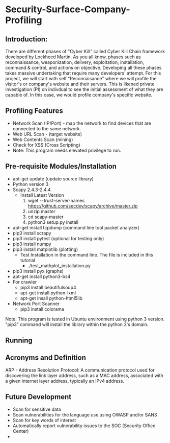 # Security-Surface-Company-Profiling

Introduction:
-------------
There are different phases of "Cyber Kill" called Cyber Kill Chain framework developed by Lockheed Martin. As you all know, phases such as reconnaissance, weaponization, delivery, exploitation, installation, command & control, and actions on objective. Developing all these phases takes massive undertaking that require many developers' attempt. For this project, we will start with self "Reconnaisance" where we will profile the visitor's or company's website and their servers. This is likened private investigation (PI) on indivdual to see the initial assessment of what they are capable of. In this case, we would profile company's specific website. 

Profiling Features
------------------
- Network Scan (IP/Port) - map the network to find devices that are connected to the same network.
- Web URL Scan - (target website)
- Web Contents Scan (mining)
- Check for XSS (Cross Scripting)
- Note: This program needs elevated privilege to run.

Pre-requisite Modules/Installation
----------------------------------
- apt-get update (update source library)
- Python version 3
- Scapy 2.4.3-2.4.4
  + Install Latest Version 
      1. wget --trust-server-names https://github.com/secdev/scapy/archive/master.zip   
      2. unzip master
      3. cd scapy-master
      4. python3 setup.py install
- apt-get install tcpdump (command line tool packet analyzer)
- pip3 install scrapy
- pip3 install pytest (optional for testing only)
- pip3 install numpy
- pip3 install matplotlib (plotting)
    + Test Installation in the command line. The file is included in this tutorial
        - ./test_mathplot_installation.py
- pip3 install pyx (graphs)
- apt-get install python3-bs4
- For crawler
    -  pip3 install beautifulsoup4
    - apt-get install python-lxml
    - apt-get insall python-html5lib
- Network Port Scanner
    - pip3 install colorama

Note: This program is tested in Ubuntu environment using python 3 version. "pip3" command will install the library within the python 3's domain.

Running
-------

Acronyms and Definition
-----------------------
ARP - Address Resolution Protocol: A communication protocol used for discovering the link layer address, such as a MAC address, associated with a given internet layer address, typically an IPv4 address.

Future Development
-------------------
- Scan for sensitive data
- Scan vulnerabilities for the language use using OWASP and/or SANS
- Scan for key words of interest
- Automatically report vulnerability issues to the SOC (Security Office Center)
-
